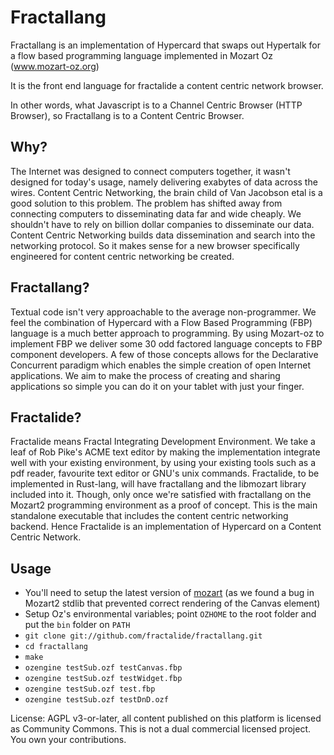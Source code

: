 Fractallang
===========

Fractallang is an implementation of Hypercard that swaps out Hypertalk for a flow based programming language implemented in Mozart Oz (www.mozart-oz.org)

It is the front end language for fractalide a content centric network browser.

In other words, what Javascript is to a Channel Centric Browser (HTTP Browser), so Fractallang is to a Content Centric Browser.

Why?
-----
The Internet was designed to connect computers together, it wasn't designed for today's usage, namely delivering exabytes of data across the wires. Content Centric Networking, the brain child of Van Jacobson etal is a good solution to this problem. The problem has shifted away from connecting computers to disseminating data far and wide cheaply. We shouldn't have to rely on billion dollar companies to disseminate our data. Content Centric Networking builds data dissemination and search into the networking protocol. So it makes sense for a new browser specifically engineered for content centric networking be created.

Fractallang?
-------------
Textual code isn't very approachable to the average non-programmer. We feel the combination of Hypercard with a Flow Based Programming (FBP) language is a much better approach to programming. By using Mozart-oz to implement FBP we deliver some 30 odd factored language concepts to FBP component developers. A few of those concepts allows for the Declarative Concurrent paradigm which enables the simple creation of open Internet applications.
We aim to make the process of creating and sharing applications so simple you can do it on your tablet with just your finger.

Fractalide?
-------
Fractalide means Fractal Integrating Development Environment. We take a leaf of Rob Pike's ACME text editor by making the implementation integrate well with your existing environment, by using your existing tools such as a pdf reader, favourite text editor or GNU's unix commands.
Fractalide, to be implemented in Rust-lang, will have fractallang and the libmozart library included into it. Though, only once we're satisfied with fractallang on the Mozart2 programming environment as a proof of concept. This is the main standalone executable that includes the content centric networking backend.
Hence Fractalide is an implementation of Hypercard on a Content Centric Network.

Usage
-----

* You'll need to setup the latest version of [mozart](www.github.com/mozart/mozart2) (as we found a bug in Mozart2 stdlib that prevented correct rendering of the Canvas element)
* Setup Oz's environmental variables; point `OZHOME` to the root folder and put the `bin` folder on `PATH`
* `git clone git://github.com/fractalide/fractallang.git`
* `cd fractallang`
* `make`
* `ozengine testSub.ozf testCanvas.fbp`
* `ozengine testSub.ozf testWidget.fbp`
* `ozengine testSub.ozf test.fbp`
* `ozengine testSub.ozf testDnD.ozf`

License: AGPL v3-or-later, all content published on this platform is licensed as Community Commons. This is not a dual commercial licensed project. You own your contributions.
